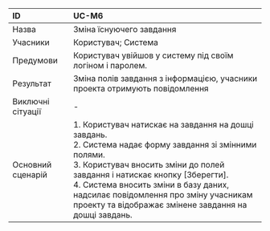 | ID  | UC-M6  |
|:---|:---|
|Назва   | Зміна їснуючего завдання |
|Учасники   |Користувач; Система |
|Предумови  |  Користувач увійшов у систему під своїм логіном і паролем.|
|Результат| Зміна полів завдання з інформацією, учасники проекта отримують повідомлення |
|Виключні сітуації| - |
|Основний сценарій| 1. Користувач натискає на завдання на дошці завдань.<br>2. Система надає форму завдання зі змінними полями.<br>3. Користувач вносить зміни до полей завдання і натискає кнопку [Зберегти].<br> 4. Система вносить зміни в базу даних, надсилає повідомлення про зміну учасникам проекту та відображає змінене завдання на дошці завдань.
